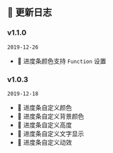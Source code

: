 ## 📒 更新日志

### v1.1.0
`2019-12-26`

- 🎉 进度条颜色支持 `Function` 设置

### v1.0.3
`2019-12-18`

- 🌟 进度条自定义颜色
- 🌟 进度条自定义背景颜色
- 🌟 进度条自定义高度
- 🌟 进度条自定义文字显示
- 🌟 进度条自定义动效
